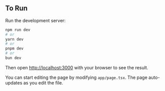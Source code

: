 ## To Run

Run the development server:

```bash
npm run dev
# or
yarn dev
# or
pnpm dev
# or
bun dev
```


Then open [http://localhost:3000](http://localhost:3000) with your browser to see the result.

You can start editing the page by modifying `app/page.tsx`. The page auto-updates as you edit the file.